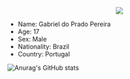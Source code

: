 <p align="center">
  <img src="https://66.media.tumblr.com/aa2ad65e21ad1c5dc386c3c7fa172db3/tumblr_old81jgcjH1veydt5o1_400.gifv">
<p/>
 
<ul type="disc">
  <li>Name: Gabriel do Prado Pereira</li>
  <li>Age: 17</li>
  <li>Sex: Male</li>
  <li>Nationality: Brazil</li>
  <li>Country: Portugal</li>
 </ul>
 
 ![Anurag's GitHub stats](https://github-readme-stats.vercel.app/api?GabrielPereira12=anuraghazra&show_icons=true&theme=synthwave)
<!--
**GabrielPereira12/GabrielPereira12** is a ✨ _special_ ✨ repository because its `README.md` (this file) appears on your GitHub profile.

Here are some ideas to get you started:

- 🔭 I’m currently working on ...
- 🌱 I’m currently learning ...
- 👯 I’m looking to collaborate on ...
- 🤔 I’m looking for help with ...
- 💬 Ask me about ...
- 📫 How to reach me: ...
- 😄 Pronouns: ...
- ⚡ Fun fact: ...
-->
